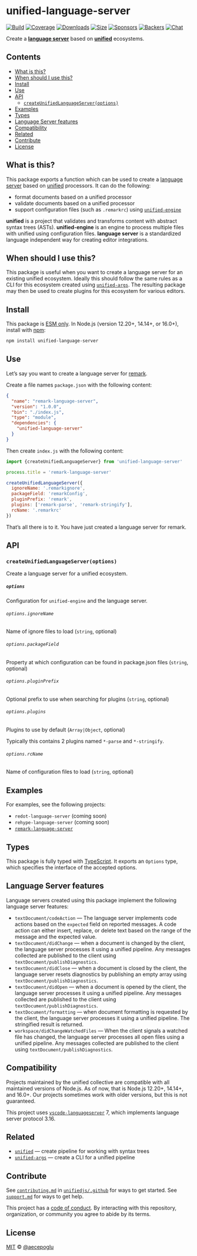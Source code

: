 # unified-language-server

[![Build][build-badge]][build]
[![Coverage][coverage-badge]][coverage]
[![Downloads][downloads-badge]][downloads]
[![Size][size-badge]][size]
[![Sponsors][sponsors-badge]][collective]
[![Backers][backers-badge]][collective]
[![Chat][chat-badge]][chat]

Create a **[language server][]** based on **[unified][]** ecosystems.

## Contents

*   [What is this?](#what-is-this)
*   [When should I use this?](#when-should-i-use-this)
*   [Install](#install)
*   [Use](#use)
*   [API](#api)
    *   [`createUnifiedLanguageServer(options)`](#createunifiedlanguageserveroptions)
*   [Examples](#examples)
*   [Types](#types)
*   [Language Server features](#language-server-features)
*   [Compatibility](#compatibility)
*   [Related](#related)
*   [Contribute](#contribute)
*   [License](#license)

## What is this?

This package exports a function which can be used to create a
[language server][] based on [unified][] processors.
It can do the following:

*   format documents based on a unified processor
*   validate documents based on a unified processor
*   support configuration files (such as `.remarkrc`) using
    [`unified-engine`][unified-engine]

**unified** is a project that validates and transforms content with abstract
syntax trees (ASTs).
**unified-engine** is an engine to process multiple files with unified using
configuration files.
**language server** is a standardized language independent way for creating
editor integrations.

## When should I use this?

This package is useful when you want to create a language server for an existing
unified ecosystem.
Ideally this should follow the same rules as a CLI for this ecosystem created
using [`unified-args`][unified-args].
The resulting package may then be used to create plugins for this ecosystem for
various editors.

## Install

This package is [ESM only](https://gist.github.com/sindresorhus/a39789f98801d908bbc7ff3ecc99d99c).
In Node.js (version 12.20+, 14.14+, or 16.0+), install with [npm][]:

```sh
npm install unified-language-server
```

## Use

Let’s say you want to create a language server for [remark][].

Create a file names `package.json` with the following content:

```json
{
  "name": "remark-language-server",
  "version": "1.0.0",
  "bin": "./index.js",
  "type": "module",
  "dependencies": {
    "unified-language-server"
  }
}
```

Then create `index.js` with the following content:

```js
import {createUnifiedLanguageServer} from 'unified-language-server'

process.title = 'remark-language-server'

createUnifiedLanguageServer({
  ignoreName: '.remarkignore',
  packageField: 'remarkConfig',
  pluginPrefix: 'remark',
  plugins: ['remark-parse', 'remark-stringify'],
  rcName: '.remarkrc'
})
```

That’s all there is to it.
You have just created a language server for remark.

## API

### `createUnifiedLanguageServer(options)`

Create a language server for a unified ecosystem.

##### `options`

Configuration for `unified-engine` and the language server.

###### `options.ignoreName`

Name of ignore files to load (`string`, optional)

###### `options.packageField`

Property at which configuration can be found in package.json files (`string`,
optional)

###### `options.pluginPrefix`

Optional prefix to use when searching for plugins (`string`, optional)

###### `options.plugins`

Plugins to use by default (`Array|Object`, optional)

Typically this contains 2 plugins named `*-parse` and `*-stringify`.

###### `options.rcName`

Name of configuration files to load (`string`, optional)

## Examples

For examples, see the following projects:

*   `redot-language-server`
    (coming soon)
*   `rehype-language-server`
    (coming soon)
*   [`remark-language-server`](https://github.com/remarkjs/remark-language-server)

## Types

This package is fully typed with [TypeScript][].
It exports an `Options` type, which specifies the interface of the accepted
options.

## Language Server features

Language servers created using this package implement the following language
server features:

*   `textDocument/codeAction`
    — The language server implements code actions based on the `expected` field
    on reported messages.
    A code action can either insert, replace, or delete text based on the range
    of the message and the expected value.
*   `textDocument/didChange`
    — when a document is changed by the client, the language server processes it
    using a unified pipeline.
    Any messages collected are published to the client using
    `textDocument/publishDiagnostics`.
*   `textDocument/didClose`
    — when a document is closed by the client, the language server resets
    diagnostics by publishing an empty array using
    `textDocument/publishDiagnostics`.
*   `textDocument/didOpen`
    — when a document is opened by the client, the language server processes it
    using a unified pipeline.
    Any messages collected are published to the client using
    `textDocument/publishDiagnostics`.
*   `textDocument/formatting`
    — when document formatting is requested by the client, the language server
    processes it using a unified pipeline.
    The stringified result is returned.
*   `workspace/didChangeWatchedFiles`
    — When the client signals a watched file has changed, the language server
    processes all open files using a unified pipeline.
    Any messages collected are published to the client using
    `textDocument/publishDiagnostics`.

## Compatibility

Projects maintained by the unified collective are compatible with all maintained
versions of Node.js.
As of now, that is Node.js 12.20+, 14.14+, and 16.0+.
Our projects sometimes work with older versions, but this is not guaranteed.

This project uses [`vscode-languageserver`][vscode-languageserver] 7, which
implements language server protocol 3.16.

## Related

*   [`unified`](https://github.com/unifiedjs/unified)
    — create pipeline for working with syntax trees
*   [`unified-args`](https://github.com/unifiedjs/unified-args)
    — create a CLI for a unified pipeline

## Contribute

See [`contributing.md`][contributing] in [`unifiedjs/.github`][health] for ways
to get started.
See [`support.md`][support] for ways to get help.

This project has a [code of conduct][coc].
By interacting with this repository, organization, or community you agree to
abide by its terms.

## License

[MIT][license] © [@aecepoglu][author]

<!-- Definitions -->

[build-badge]: https://github.com/unifiedjs/unified-language-server/workflows/main/badge.svg

[build]: https://github.com/unifiedjs/unified-language-server/actions

[coverage-badge]: https://img.shields.io/codecov/c/github/unifiedjs/unified-language-server.svg

[coverage]: https://codecov.io/github/unifiedjs/unified-language-server

[downloads-badge]: https://img.shields.io/npm/dm/unified-language-server.svg

[downloads]: https://www.npmjs.com/package/unified-language-server

[size-badge]: https://img.shields.io/bundlephobia/minzip/unified-language-server.svg

[size]: https://bundlephobia.com/result?p=unified-language-server

[sponsors-badge]: https://opencollective.com/unified/sponsors/badge.svg

[backers-badge]: https://opencollective.com/unified/backers/badge.svg

[collective]: https://opencollective.com/unified

[chat-badge]: https://img.shields.io/badge/chat-discussions-success.svg

[chat]: https://github.com/unifiedjs/rehype/discussions

[npm]: https://docs.npmjs.com/cli/install

[health]: https://github.com/unifiedjs/.github

[contributing]: https://github.com/unifiedjs/.github/blob/HEAD/contributing.md

[support]: https://github.com/unifiedjs/.github/blob/HEAD/support.md

[coc]: https://github.com/unifiedjs/.github/blob/HEAD/code-of-conduct.md

[language server]: https://microsoft.github.io/language-server-protocol/

[license]: license

[author]: https://github.com/aecepoglu

[typescript]: https://www.typescriptlang.org

[unified]: https://github.com/unifiedjs/unified

[remark]: https://github.com/remarkjs/remark

[unified-args]: https://github.com/unifiedjs/unified-args

[unified-engine]: https://github.com/unifiedjs/unified-engine

[vscode-languageserver]: https://github.com/microsoft/vscode-languageserver-node/tree/main/server
